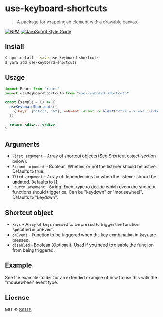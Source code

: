 # use-keyboard-shortcuts

> A package for wrapping an element with a drawable canvas.

[![NPM](https://img.shields.io/npm/v/react-drawable-overlay.svg)](https://www.npmjs.com/package/use-keyboard-shortcuts) [![JavaScript Style Guide](https://img.shields.io/badge/code_style-standard-brightgreen.svg)](https://standardjs.com)

## Install

```bash
$ npm install --save use-keyboard-shortcuts
$ yarn add use-keyboard-shortcuts
```

## Usage

```jsx
import React from "react"
import useKeyboardShortcuts from "use-keyboard-shortcuts"

const Example = () => {
  useKeyboardShortcuts([
    { keys: ["ctrl", "a"], onEvent: event => alert("ctrl + a was clicked") },
  ])

  return <div>...</div>
}
```

## Arguments

- `First argument` - Array of shortcut objects (See Shortcut object-section below).
- `Second argument` - Boolean. Whether or not the listener should be active. Defaults to true.
- `Third argument` - Array of dependencies for when the listener should be updated. Defaults to [].
- `Fourth argument` - String. Event type to decide which event the shortcut functions should trigger on. Can be "keydown" or "mousewheel". Defaults to "keydown".

## Shortcut object

- `keys` - Array of keys needed to be pressd to trigger the function specified in onEvent.
- `onEvent` - Function to be triggered when the key combination in `keys` are pressed.
- `disabled` - Boolean (Optional). Used if you need to disable the function from being triggered.

## Example

See the example-folder for an extended example of how to use this with the "mousewheel" event type.

## License

MIT © [SAITS](https://github.com/SAITS)
